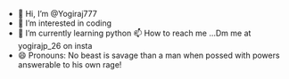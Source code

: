 - 👋 Hi, I’m @Yogiraj777
- 👀 I’m interested in coding
- 🌱 I’m currently learning python
 📫 How to reach me ...Dm me at yogirajp_26 on insta 
- 😄 Pronouns: No beast is savage than a man when possed with powers answerable to his own rage!
  

<!---
Yogiraj777/Yogiraj777 is a ✨ special ✨ repository because its `README.md` (this file) appears on your GitHub profile.
You can click the Preview link to take a look at your changes.
--->
